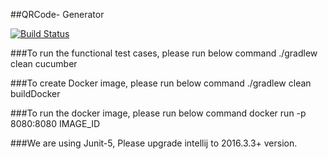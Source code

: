 ##QRCode- Generator

[![Build Status](https://travis-ci.org/Smart-Doers/qrcode-generator.svg?branch=master)](https://travis-ci.org/Smart-Doers/qrcode-generator)


###To run the functional test cases, please run below command
./gradlew clean cucumber

###To create Docker image, please run below command
./gradlew clean buildDocker

###To run the docker image, please run below command
docker run -p 8080:8080 IMAGE_ID

###We are using Junit-5, Please upgrade intellij to 2016.3.3+ version.